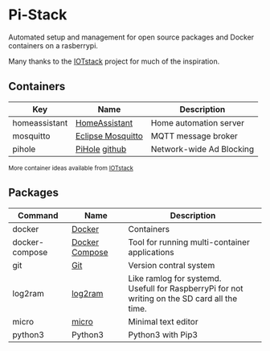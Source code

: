 # Pi-Stack

Automated setup and management for open source packages and Docker containers on a rasberrypi.

Many thanks to the [IOTstack](https://github.com/gcgarner/IOTstack) project for much of the inspiration.

## Containers

| Key | Name | Description |
| --- | --- | --- |
| homeassistant | [HomeAssistant](https://www.home-assistant.io/) | Home automation server |
| mosquitto | [Eclipse Mosquitto](https://mosquitto.org/) | MQTT message broker |
| pihole | [PiHole](https://pi-hole.net/) [github](https://github.com/pi-hole/pi-hole/#one-step-automated-install) | Network-wide Ad Blocking |

<sub>More container ideas available from [IOTstack](https://github.com/gcgarner/IOTstack/blob/9a308a7f93f81d02e948a826cb8eac3cfe590e67/menu.sh#L9-L36)</sub>

## Packages

| Command | Name | Description |
| --- | --- | --- |
| docker | [Docker](https://docs.docker.com/) | Containers |
| docker-compose | [Docker Compose](https://github.com/docker/compose) | Tool for running multi-container applications |
| git | [Git](https://git-scm.com/) | Version contral system |
| log2ram | [log2ram](https://github.com/azlux/log2ram) | Like ramlog for systemd. <br> Usefull for RaspberryPi for not writing on the SD card all the time. |
| micro | [micro](https://github.com/zyedidia/micro) | Minimal text editor |
| python3 | Python3 | Python3 with Pip3 |
